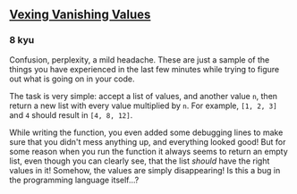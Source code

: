 <h2><a href=https://www.codewars.com/kata/644661194e259c035311ada7/train/python target="_blank">Vexing Vanishing Values</a></h2><h3>8 kyu</h3><p>Confusion, perplexity, a mild headache. These are just a sample of the things you have experienced in the last few minutes while trying to figure out what is going on in your code.</p><p>The task is very simple: accept a list of values, and another value <code>n</code>, then return a new list with every value multiplied by <code>n</code>. For example, <code>[1, 2, 3]</code> and <code>4</code> should result in <code>[4, 8, 12]</code>.</p><p>While writing the function, you even added some debugging lines to make sure that you didn't mess anything up, and everything looked good! But for some reason when you run the function it always seems to return an empty list, even though you can clearly see, that the list <em>should</em> have the right values in it! Somehow, the values are simply disappearing! Is this a bug in the programming language itself...?</p>